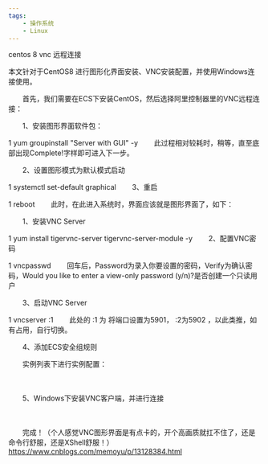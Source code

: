 ```yaml
---
tags:
    - 操作系统
    - Linux
---
```


centos 8 vnc 远程连接

本文针对于CentOS8 进行图形化界面安装、VNC安装配置，并使用Windows连接使用。

　　首先，我们需要在ECS下安装CentOS，然后选择阿里控制器里的VNC远程连接：

　　1、安装图形界面软件包：

1
yum groupinstall "Server with GUI" -y
 　　此过程相对较耗时，稍等，直至底部出现Complete!字样即可进入下一步。

　　2、设置图形模式为默认模式启动

1
systemctl set-default graphical
　　3、重启　　

1
reboot
　　此时，在此进入系统时，界面应该就是图形界面了，如下：



 

 

　　1、安装VNC Server

1
yum install tigervnc-server tigervnc-server-module -y
　　2、配置VNC密码

1
vncpasswd
　　回车后，Password为录入你要设置的密码，Verify为确认密码，Would you like to enter a view-only password (y/n)?是否创建一个只读用户

　　3、启动VNC Server

1
vncserver :1
　　此处的 :1 为 将端口设置为5901， :2为5902 ，以此类推，如有占用，自行切换。

　　4、添加ECS安全组规则

　　实例列表下进行实例配置：



 

 

 

 



 

 

 

　　

 

 

 　　5、Windows下安装VNC客户端，并进行连接

　　

 

 　　完成！（个人感觉VNC图形界面是有点卡的，开个高画质就扛不住了，还是命令行舒服，还是XShell舒服！）
 　　
 　　https://www.cnblogs.com/memoyu/p/13128384.html